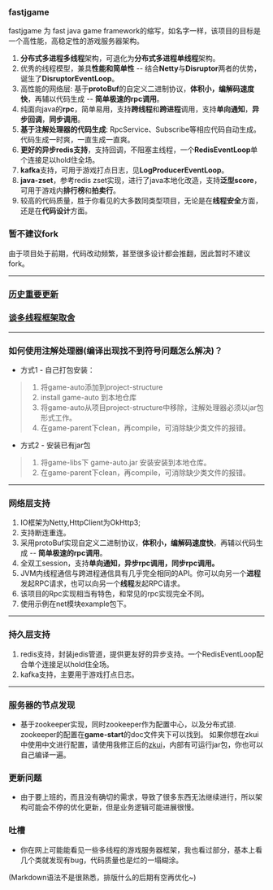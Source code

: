 ### fastjgame
fastjgame 为 fast java game framework的缩写，如名字一样，该项目的目标是一个高性能，高稳定性的游戏服务器架构。  
1. **分布式多进程多线程**架构，可退化为**分布式多进程单线程**架构。
2. 优秀的线程模型，兼具**性能和简单性** -- 结合**Netty**与**Disruptor**两者的优势，诞生了**DisruptorEventLoop**。  
3. 高性能的网络层: 基于**protoBuf**的自定义二进制协议，**体积小，编解码速度快**，再辅以代码生成 -- **简单极速的rpc调用**。
4. 纯面向java的**rpc**，简单易用，支持**跨线程**和**跨进程**调用，支持**单向通知**，**异步回调**，**同步调用**。
5. **基于注解处理器的代码生成**: RpcService、Subscribe等相应代码自动生成。代码生成一时爽，一直生成一直爽。
6. **更好的异步redis支持**，支持回调，不阻塞主线程，一个**RedisEventLoop**单个连接足以hold住全场。
7. **kafka**支持，可用于游戏打点日志，见**LogProducerEventLoop**。
8. **java-zset**，参考redis zset实现，进行了java本地化改造，支持**泛型score**，可用于游戏内**排行榜**和**拍卖行**。
9. 较高的代码质量，胜于你看见的大多数同类型项目，无论是在**线程安全**方面，还是在**代码设计**方面。

### 暂不建议fork
由于项目处于前期，代码改动频繁，甚至很多设计都会推翻，因此暂时不建议fork。

***
### [历史重要更新](https://github.com/hl845740757/fastjgame/blob/master/%E5%8E%86%E5%8F%B2%E9%87%8D%E8%A6%81%E6%9B%B4%E6%96%B0.md)

### [谈多线程框架取舍](https://github.com/hl845740757/fastjgame/blob/master/%e5%a4%9a%e7%ba%bf%e7%a8%8b%e6%a1%86%e6%9e%b6%e5%8f%96%e8%88%8d.md)

***
### 如何使用注解处理器(编译出现找不到符号问题怎么解决)？
+ 方式1 - 自己打包安装：  
> 1. 将game-auto添加到project-structure
> 2. install game-auto 到本地仓库
> 3. 将game-auto从项目project-structure中移除，注解处理器必须以jar包形式工作。
> 4. 在game-parent下clean，再compile，可消除缺少类文件的报错。

+ 方式2 - 安装已有jar包
> 1. 将game-libs下 game-auto.jar 安装安装到本地仓库。
> 2. 在game-parent下clean，再compile，可消除缺少类文件的报错。

***
### 网络层支持
1. IO框架为Netty,HttpClient为OkHttp3;   
2. 支持断连重连。  
3. 采用protoBuf实现自定义二进制协议，**体积小，编解码速度快**，再辅以代码生成 -- **简单极速的rpc调用**。
4. 全双工session，支持**单向通知，异步rpc调用，同步rpc调用。**
5. JVM内线程通信与跨进程通信具有几乎完全相同的API。你可以向另一个**进程**发起RPC请求，也可以向另一个**线程**发起RPC请求。
6. 该项目的Rpc实现相当有特色，和常见的rpc实现完全不同。
7. 使用示例在net模块example包下。

***
### 持久层支持
1. redis支持，封装jedis管道，提供更友好的异步支持。一个RedisEventLoop配合单个连接足以hold住全场。
2. kafka支持，主要用于游戏打点日志。

***
### 服务器的节点发现
* 基于zookeeper实现，同时zookeeper作为配置中心，以及分布式锁.  
  zookeeper的配置在**game-start**的doc文件夹下可以找到。
  如果你想在zkui中使用中文进行配置，请使用我修正后的[zkui](https://github.com/hl845740757/zkui)，内部有可运行jar包，你也可以自己编译一遍。

### 更新问题 
+ 由于要上班的，而且没有确切的需求，导致了很多东西无法继续进行，所以架构可能会不停的优化更新，但是业务逻辑可能进展很慢。

### 吐槽
+ 你在网上可能能看见一些多线程的游戏服务器框架，我也看过部分，基本上看几个类就发现有bug，代码质量也是烂的一塌糊涂。  

(Markdown语法不是很熟悉，排版什么的后期有空再优化~)
